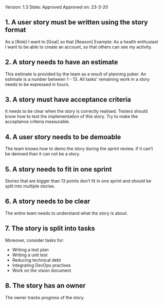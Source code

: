 Version: 1.3
State: Approved
Approved on: 23-3-20


## 1. A user story must be written using the story format
As a [Role] I want to [Goal] so that [Reason]
Example: As a health enthusiast I want to be able to create an account, so that others can see my activity.

## 2. A story needs to have an estimate 
This estimate is provided by the team as a result of planning poker. An estimate is a number between 1 - 13. All tasks' remaining work in a story needs to be expressed in hours.

## 3. A story must have acceptance criteria
It needs to be clear when the story is correctly realised. Testers should know how to test the implementation of this story. Try to make the acceptance criteria measurable. 

## 4. A user story needs to be demoable
The team knows how to demo the story during the sprint review. If it can’t be demoed than it can not be a story.

## 5. A story needs to fit in one sprint
Stories that are bigger than 13 points don’t fit in one sprint and should be split into multiple stories. 

## 6. A story needs to be clear
The entire team needs to understand what the story is about. 

## 7. The story is split into tasks
Moreover, consider tasks for:
- Writing a test plan
- Writing a unit test
- Reducing technical debt
- Integrating DevOps practises
- Work on the vision document

## 8. The story has an owner
The owner tracks progress of the story.